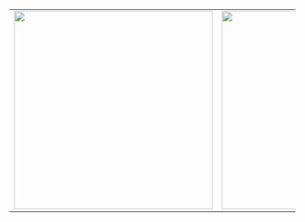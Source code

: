 <div align="center">

<table>
  <tr>
    <td><img src="https://github-readme-stats.vercel.app/api?username=melrovieira&show_icons=true&theme=dracula&hide_border=true" width="350"/></td>
    <td><img src="https://github-readme-stats.vercel.app/api/top-langs/?username=melrovieira&layout=compact&theme=dracula&hide_border=true&count_weight=0.2&size_weight=0.2" width="350"/></td>
  </tr>
</table>

</div>
